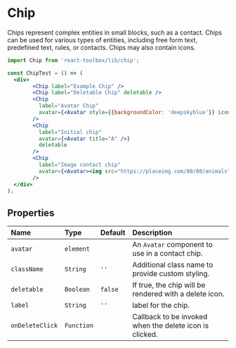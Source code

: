 # Chip

Chips represent complex entities in small blocks, such as a contact. Chips can be used for various types of entities, including free form text, predefined text, rules, or contacts. Chips may also contain icons.

<!-- example -->
```jsx
import Chip from 'react-toolbox/lib/chip';

const ChipTest = () => (
  <div>
        <Chip label="Example Chip" />
        <Chip label="Deletable Chip" deletable />
        <Chip
          label="Avatar Chip"
          avatar={<Avatar style={{backgroundColor: 'deepskyblue'}} icon="folder" />}
        />
        <Chip
          label="Initial chip"
          avatar={<Avatar title="A" />}
          deletable
        />
        <Chip
          label="Image contact chip"
          avatar={<Avatar><img src="https://placeimg.com/80/80/animals"/></Avatar>}
        />
  </div>
);
```

## Properties

| Name            | Type        | Default         | Description|
|:----------------|:------------|:----------------|:-----------|
| `avatar`        | `element`   |                 | An `Avatar` component to use in a contact chip. |
| `className`     | `String`    | `''`            | Additional class name to provide custom styling.|
| `deletable`     | `Boolean`   | `false`         | If true, the chip will be rendered with a delete icon.|
| `label`         | `String`    | `''`            | label for the chip. |
| `onDeleteClick` | `Function`  |                 | Callback to be invoked when the delete icon is clicked. |
